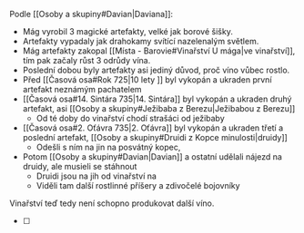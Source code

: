Podle [[Osoby a skupiny#Davian|Daviana]]:
- Mág vyrobil 3 magické artefakty, velké jak borové šišky.
- Artefakty vypadaly jak drahokamy svítící nazelenalým světlem.
- Mág artefakty zakopal [[Místa - Barovie#Vinařství U mága|ve vinařství]], tím pak začaly růst 3 odrůdy vína.
- Poslední dobou byly artefakty asi jediný důvod, proč víno vůbec rostlo.
- Před [[Časová osa#Rok 725|10 lety ]] byl vykopán a ukraden první artefakt neznámým pachatelem
- [[Časová osa#14. Sintára 735|14. Sintára]] byl vykopán a ukraden druhý artefakt, asi [[Osoby a skupiny#Ježibaba z Berezu|Ježibabou z Berezu]]
	- Od té doby do vinařství chodí strašáci od ježibaby
- [[Časová osa#2. Oťávra 735|2. Oťávra]] byl vykopán a ukraden třetí a poslední artefakt, [[Osoby a skupiny#Druidi z Kopce minulosti|druidy]]
	- Odešli s ním na jin na posvátný kopec,
- Potom [[Osoby a skupiny#Davian|Davian]] a ostatní udělali nájezd na druidy, ale musieli se stáhnout
	- Druidi jsou na jih od vinařství na 
	- Viděli tam další rostlinné příšery a zdivočelé bojovníky

Vinařství teď tedy není schopno produkovat další víno.

- [ ] 